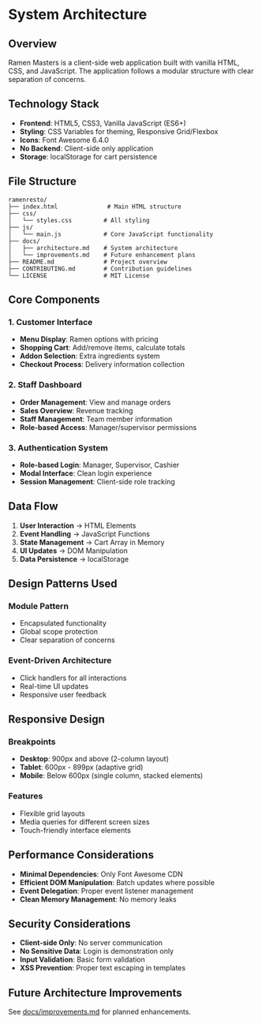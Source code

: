 # System Architecture

## Overview
Ramen Masters is a client-side web application built with vanilla HTML, CSS, and
JavaScript. The application follows a modular structure with clear separation of
concerns.

## Technology Stack
- **Frontend**: HTML5, CSS3, Vanilla JavaScript (ES6+)
- **Styling**: CSS Variables for theming, Responsive Grid/Flexbox
- **Icons**: Font Awesome 6.4.0
- **No Backend**: Client-side only application
- **Storage**: localStorage for cart persistence

## File Structure
```
ramenresto/
├── index.html              # Main HTML structure
├── css/
│   └── styles.css         # All styling
├── js/
│   └── main.js            # Core JavaScript functionality
├── docs/
│   ├── architecture.md    # System architecture
│   └── improvements.md    # Future enhancement plans
├── README.md              # Project overview
├── CONTRIBUTING.md        # Contribution guidelines
└── LICENSE                # MIT License
```

## Core Components

### 1. Customer Interface
- **Menu Display**: Ramen options with pricing
- **Shopping Cart**: Add/remove items, calculate totals
- **Addon Selection**: Extra ingredients system
- **Checkout Process**: Delivery information collection

### 2. Staff Dashboard
- **Order Management**: View and manage orders
- **Sales Overview**: Revenue tracking
- **Staff Management**: Team member information
- **Role-based Access**: Manager/supervisor permissions

### 3. Authentication System
- **Role-based Login**: Manager, Supervisor, Cashier
- **Modal Interface**: Clean login experience
- **Session Management**: Client-side role tracking

## Data Flow

1. **User Interaction** → HTML Elements
2. **Event Handling** → JavaScript Functions
3. **State Management** → Cart Array in Memory
4. **UI Updates** → DOM Manipulation
5. **Data Persistence** → localStorage

## Design Patterns Used

### Module Pattern
- Encapsulated functionality
- Global scope protection
- Clear separation of concerns

### Event-Driven Architecture
- Click handlers for all interactions
- Real-time UI updates
- Responsive user feedback

## Responsive Design

### Breakpoints
- **Desktop**: 900px and above (2-column layout)
- **Tablet**: 600px - 899px (adaptive grid)
- **Mobile**: Below 600px (single column, stacked elements)

### Features
- Flexible grid layouts
- Media queries for different screen sizes
- Touch-friendly interface elements

## Performance Considerations

- **Minimal Dependencies**: Only Font Awesome CDN
- **Efficient DOM Manipulation**: Batch updates where possible
- **Event Delegation**: Proper event listener management
- **Clean Memory Management**: No memory leaks

## Security Considerations

- **Client-side Only**: No server communication
- **No Sensitive Data**: Login is demonstration only
- **Input Validation**: Basic form validation
- **XSS Prevention**: Proper text escaping in templates

## Future Architecture Improvements

See [docs/improvements.md](improvements.md) for planned enhancements.

